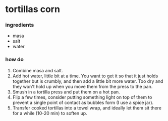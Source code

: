 # tortillas corn

### ingredients

* masa
* salt
* water

### how do

1. Combine masa and salt.
2. Add hot water, little bit at a time. You want to get it so that it just holds together but is crumbly, and then add a little bit more water. Too dry and they won't hold up when you move them from the press to the pan.
3. Smush in a tortilla press and put them on a hot pan.
4. Flip a few times, consider putting something light on top of them to prevent a single point of contact as bubbles form (I use a spice jar).
5. Transfer cooked tortillas into a towel wrap, and ideally let them sit there for a while (10-20 min) to soften up.
